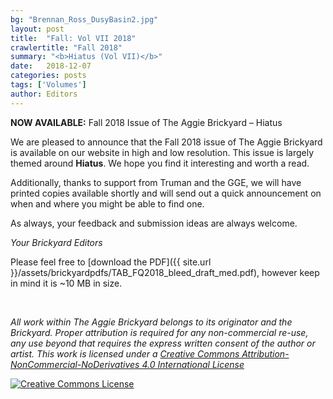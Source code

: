 ```yaml
---
bg: "Brennan_Ross_DusyBasin2.jpg"
layout: post
title:  "Fall: Vol VII 2018"
crawlertitle: "Fall 2018"
summary: "<b>Hiatus (Vol VII)</b>"
date:   2018-12-07
categories: posts
tags: ['Volumes']
author: Editors
---
```


**NOW AVAILABLE:** Fall 2018 Issue of The Aggie Brickyard – Hiatus

We are pleased to announce that the Fall 2018 issue of The Aggie Brickyard is available on our website in high and low resolution. This issue is largely themed around **Hiatus**. We hope you find it interesting and worth a read.

Additionally, thanks to support from Truman and the GGE, we will have printed copies available shortly and will send out a quick announcement on when and where you might be able to find one.

As always, your feedback and submission ideas are always welcome.

*Your Brickyard Editors*

Please feel free to [download the PDF]({{ site.url }}/assets/brickyardpdfs/TAB_FQ2018_bleed_draft_med.pdf), however keep in mind it is ~10 MB in size.

<br>

<object style="width: 100%; height: 820px" data="/assets/brickyardpdfs/TAB_FQ2018_bleed_draft_med.pdf" type="application/pdf"></object>

*All work within The Aggie Brickyard belongs to its originator and the Brickyard. Proper attribution is required for any non-commercial re-use, any use beyond that requires the express written consent of the author or artist. This <span xmlns:dct="http://purl.org/dc/terms/" href="http://purl.org/dc/dcmitype/Text" rel="dct:type">work</span> is licensed under a <a rel="license" href="http://creativecommons.org/licenses/by-nc-nd/4.0/">Creative Commons Attribution-NonCommercial-NoDerivatives 4.0 International License</a>*

<a rel="license" href="http://creativecommons.org/licenses/by-nc-nd/4.0/"><img alt="Creative Commons License" style="border-width:0" src="https://i.creativecommons.org/l/by-nc-nd/4.0/88x31.png" /></a><br />

